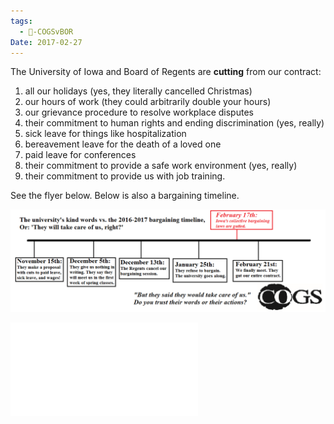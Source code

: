 ```yaml
---
tags:
  - 🥊-COGSvBOR
Date: 2017-02-27
---
```

The University of Iowa and Board of Regents are **cutting** from our contract:
1. all our holidays (yes, they literally cancelled Christmas)
2. our hours of work (they could arbitrarily double your hours)
3. our grievance procedure to resolve workplace disputes
4. their commitment to human rights and ending discrimination (yes, really)
5. sick leave for things like hospitalization
6. bereavement leave for the death of a loved one
7. paid leave for conferences
8. their commitment to provide a safe work environment (yes, really)
9. their commitment to provide us with job training.

See the flyer below. Below is also a bargaining timeline.

![bargaining-2017-timeline.png](../../Attachments/bargaining-2017-timeline.png)


![The-day-the-University-stole-Christmas.pdf](../../Attachments/The-day-the-University-stole-Christmas.pdf)